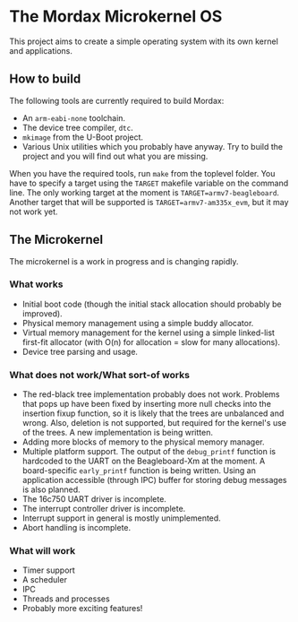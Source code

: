 The Mordax Microkernel OS
=========================

This project aims to create a simple operating system with its own kernel and applications.

How to build
------------

The following tools are currently required to build Mordax:
* An `arm-eabi-none` toolchain.
* The device tree compiler, `dtc`.
* `mkimage` from the U-Boot project.
* Various Unix utilities which you probably have anyway. Try to build the project and you will find out what you are missing.

When you have the required tools, run `make` from the toplevel folder. You have to specify a target using the `TARGET` makefile variable on the command line. The only working target at the moment is `TARGET=armv7-beagleboard`. Another target that will be supported is `TARGET=armv7-am335x_evm`, but it may not work yet.

The Microkernel
---------------

The microkernel is a work in progress and is changing rapidly.

### What works

* Initial boot code (though the initial stack allocation should probably be improved).
* Physical memory management using a simple buddy allocator.
* Virtual memory management for the kernel using a simple linked-list first-fit allocator (with O(n) for allocation = slow for many allocations).
* Device tree parsing and usage.

### What does not work/What sort-of works
* The red-black tree implementation probably does not work. Problems that pops up have been fixed by inserting more null checks into the insertion fixup function, so it is likely that the trees are unbalanced and wrong. Also, deletion is not supported, but required for the kernel's use of the trees. A new implementation is being written.
* Adding more blocks of memory to the physical memory manager.
* Multiple platform support. The output of the `debug_printf` function is hardcoded to the UART on the Beagleboard-Xm at the moment. A board-specific `early_printf` function is being written. Using an application accessible (through IPC) buffer for storing debug messages is also planned.
* The 16c750 UART driver is incomplete.
* The interrupt controller driver is incomplete.
* Interrupt support in general is mostly unimplemented.
* Abort handling is incomplete.

### What will work

* Timer support
* A scheduler
* IPC
* Threads and processes
* Probably more exciting features!

